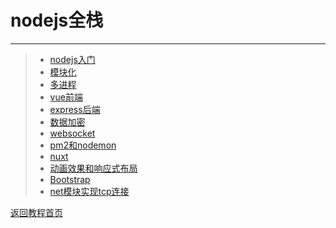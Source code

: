 # nodejs全栈
***
>* [nodejs入门](https://github.com/520171/note/blob/master/nodejs全栈/nodejs入门.md)
>* [模块化](https://github.com/520171/note/blob/master/nodejs全栈/模块化.md)
>* [多进程](https://github.com/520171/note/blob/master/nodejs全栈/多进程.md)
>* [vue前端](https://github.com/520171/note/blob/master/nodejs全栈/vue前端.md)  
>* [express后端](https://github.com/520171/note/blob/master/nodejs全栈/express后端.md)  
>* [数据加密](https://github.com/520171/note/blob/master/nodejs全栈/数据加密.md)  
>* [websocket](https://github.com/520171/note/blob/master/nodejs全栈/websocket.md)  
>* [pm2和nodemon](https://github.com/520171/note/blob/master/nodejs全栈/pm2和nodemon.md)  
>* [nuxt](https://github.com/520171/note/blob/master/nodejs全栈/nuxt.md)  
>* [动画效果和响应式布局](https://github.com/520171/note/blob/master/nodejs全栈/动画效果和响应式布局.md)  
>* [Bootstrap](https://github.com/520171/note/blob/master/nodejs全栈/Bootstrap.md)  
>* [net模块实现tcp连接](https://github.com/520171/note/blob/master/nodejs全栈/net模块实现tcp连接.md)  

[返回教程首页](https://github.com/520171/note/blob/master/README.md)
